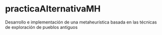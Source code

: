 # practicaAlternativaMH
Desarrollo e implementación de una metaheurística basada en las técnicas de exploración de pueblos antiguos
